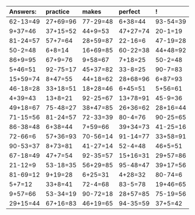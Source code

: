 | Answers: | practice | makes | perfect | ! |
| :--- | :--- | :--- | :--- | :--- |
| 62-13=49 | 27+69=96 | 77-29=48 | 6+38=44 | 93-54=39 | 
| 9+37=46 | 37+15=52 | 44+9=53 | 47+27=74 | 20-1=19 | 
| 81-24=57 | 57+7=64 | 28+59=87 | 22-16=6 | 47-19=28 | 
| 50-2=48 | 6+8=14 | 16+69=85 | 60-22=38 | 44+48=92 | 
| 86+9=95 | 67+9=76 | 9+58=67 | 7+18=25 | 50-2=48 | 
| 5+46=51 | 92-75=17 | 45+37=82 | 33-8=25 | 90-7=83 | 
| 15+59=74 | 8+47=55 | 44+18=62 | 28+68=96 | 6+87=93 | 
| 46-18=28 | 33+18=51 | 18+28=46 | 6+45=51 | 5+56=61 | 
| 4+39=43 | 13+8=21 | 92-25=67 | 13+78=91 | 45-9=36 | 
| 49+18=67 | 75-48=27 | 38+47=85 | 26+36=62 | 28+16=44 | 
| 71-15=56 | 81-24=57 | 72-33=39 | 80-4=76 | 90-25=65 | 
| 86-38=48 | 6+38=44 | 7+59=66 | 39+34=73 | 41-25=16 | 
| 72-66=6 | 57+36=93 | 70-56=14 | 91-14=77 | 33+58=91 | 
| 90-53=37 | 8+73=81 | 41-27=14 | 52-4=48 | 46+5=51 | 
| 67-18=49 | 47+7=54 | 92-35=57 | 15+16=31 | 29+57=86 | 
| 21-12=9 | 53-18=35 | 56+29=85 | 95-48=47 | 39+17=56 | 
| 81-69=12 | 9+19=28 | 6+25=31 | 4+28=32 | 80-74=6 | 
| 5+7=12 | 33+8=41 | 72-4=68 | 83-5=78 | 19+46=65 | 
| 9+57=66 | 53-34=19 | 90-72=18 | 28+57=85 | 75-19=56 | 
| 29+15=44 | 67+16=83 | 46+19=65 | 94-35=59 | 37+5=42 | 
